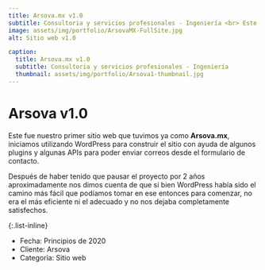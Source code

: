 ```yaml
---
title: Arsova.mx v1.0
subtitle: Consultoria y servicios profesionales - Ingeniería <br> Este fue el primer sitio web de Arsova.mx
image: assets/img/portfolio/ArsovaMX-FullSite.jpg
alt: Sitio web v1.0

caption:
  title: Arsova.mx v1.0
  subtitle: Consultoria y servicios profesionales - Ingeniería
  thumbnail: assets/img/portfolio/Arsova1-thumbnail.jpg
---
```

# Arsova v1.0

Este fue nuestro primer sitio web que tuvimos ya como **Arsova.mx**, iniciamos utilizando WordPress para construir el sitio con ayuda de algunos plugins y algunas APIs para poder enviar correos desde el formulario de contacto.

Después de haber tenido que pausar el proyecto por 2 años aproximadamente nos dimos cuenta de que si bien WordPress había sido el camino más fácil que podíamos tomar en ese entonces para comenzar, no era el más eficiente ni el adecuado y no nos dejaba completamente satisfechos. 

{:.list-inline}
- Fecha: Principios de 2020
- Cliente: Arsova
- Categoria: Sitio web

